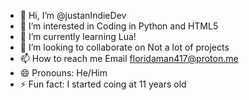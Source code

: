 - 👋 Hi, I’m @justanIndieDev
- 👀 I’m interested in Coding in Python and HTML5
- 🌱 I’m currently learning Lua!
- 💞️ I’m looking to collaborate on Not a lot of projects
- 📫 How to reach me Email floridaman417@proton.me
- 😄 Pronouns: He/Him
- ⚡ Fun fact: I started coing at 11 years old

<!---
justanIndieDev/justanIndieDev is a ✨ special ✨ repository because its `README.md` (this file) appears on your GitHub profile.
You can click the Preview link to take a look at your changes.
--->
